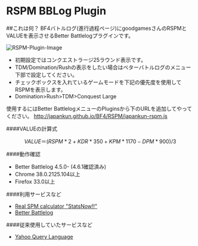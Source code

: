 RSPM BBLog Plugin
==================

##これは何？
BF4バトルログ(進行過程ページ)にgoodgamesさんのRSPMとVALUEを表示させるBetter Battlelogプラグインです。

![RSPM-Plugin-Image](https://scejapankun.files.wordpress.com/2015/03/rspm-and-value.png)

- 初期設定ではコンクエストラージ25ラウンド表示です。
- TDM/Domination/Rushの表示をしたい場合はベターバトルログのメニュー下部で設定してください。
- チェックボックスを入れているゲームモードを下記の優先度を使用してRSPMを表示します。
- Domination>Rush>TDM>Conquest Large

使用するにはBetter BattlelogメニューのPluginsから下のURLを追加してやってください。
http://japankun.github.io/BF4/RSPM/japankun-rspm.js

####VALUEの計算式
```math
VALUE＝(RSPM*2 + KDR*350 + KPM*1170 - DPM*900) / 3
```

####動作確認
- Better Battlelog 4.5.0- (4.6.1確認済み)
- Chrome 38.0.2125.104以上
- Firefox 33.0以上

####利用サービスなど
- [Real SPM calculator "StatsNow!!"](http://www.goodgames.jp/statsnow/bf4/)
- [Better Battlelog](http://getbblog.com/en/)

####従来使用していたサービスなど
- [Yahoo Query Language](https://developer.yahoo.com/yql/)

